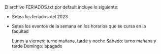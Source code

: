 El archivo FERIADOS.txt por default incluye lo siguiente:

- Setea los feriados del 2023

- Setea los eventos de la semana en los horarios que se cursa en la facultad 

	Lunes a viernes:	turno mañana, tarde y noche
	Sabado: 		turno mañana y tarde
	Domingo: 		apagado

